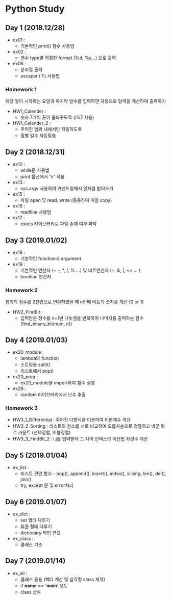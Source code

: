 # Python Study
## Day 1 (2018.12/28)
- ex01 :
  - 기본적인 print() 함수 사용법
- ex02 :
  - 변수 type별 적절한 format (%d, %s...) 으로 출력
- ex06 :
  - 문자열 출력
  - escaper ('\\') 사용법

### Homework 1
해당 월이 시작하는 요일과 마지막 일수를 입력하면 자동으로 달력을 계산하여 출력하기
- HW1_Calender :
  - 숫자 7개씩 끊어 줄바꾸도록 (i%7 사용)
- HW1_Calender_2 :
  - 주어진 범위 내에서만 작동하도록
  - 월별 일수 자동맞춤

## Day 2 (2018.12/31)
- ex10 :
  - while문 사용법
  - print 옵션에서 '\r' 적용
- ex13 :
  - sys.argv 사용하여 커맨드창에서 인자를 받아오기
- ex15 :
  - 파일 open 및 read, write (응용하여 파일 copy)
- ex16 :
  - readline 사용법
- ex17 :
  - exixts 라이브러리로 파일 존재 여부 파악
  
## Day 3 (2019.01/02)
- ex18 :
  - 기본적인 function과 argument
- ex19 :
  - 기본적인 연산자 (+ -, *, /, % ...) 및 비트연산자 (~, &, |, << ... )
  - boolean 연산자

### Homework 2
임의의 정수를 2진법으로 변환하였을 때 n번째 비트의 숫자를 계산 (0 or 1)
- HW2_FindBit :
  - 입력받은 정수를 n+1번 나눗셈을 반복하여 나머지를 출력하는 함수 (find_binary_bit(num, n))
  
## Day 4 (2019.01/03)
- ex20_module :
  - lambda와 function
  - 스트링을 split()
  - 리스트에서 pop()
- ex20_prog :
  - ex20_module을 import하여 함수 실행
- ex29 :
  - random 라이브러리에서 난수 추출

### Homework 3
- HW3_1_Differential : 주어진 다항식을 미분하여 미분계수 계산
- HW3_2_Sorting : 리스트의 원소를 서로 비교하여 오름차순으로 정렬하고 바꾼 횟수 카운트 (선택정렬, 버블정렬)
- HW3_3_FindBit_2 : i,j를 입력받아 그 사이 인덱스의 이진법 자릿수 계산

## Day 5 (2019.01/04)
- ex_list :
  - 리스트 관련 함수 - pop(), append(), insert(), index(), slicing, len(), del(), join()
  - try, except 문 및 error처리

## Day 6 (2019.01/07)
- ex_dict :
  - set 형태 다루기
  - 튜플 형태 다루기
  - dictionary 타입 관련
- ex_class :
  - 클래스 기초
  
## Day 7 (2019.01/14)
- ex_all :
  - 클래스 응용 (벡터 계산 및 삼각형 class 제작)
  - if __name__ == '__main__' 용도
  - class 상속
